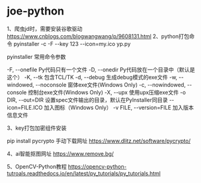 # joe-python

1、爬虫jd时，需要安装谷歌驱动
https://www.cnblogs.com/blogwangwang/p/9608131.html
2、python打包命令
pyinstaller -c -F --key 123 --icon=my.ico yp.py

pyinstaller 常用命令参数

-F, --onefile Py代码只有一个文件
-D, --onedir Py代码放在一个目录中（默认是这个）
-K, --tk 包含TCL/TK
-d, --debug 生成debug模式的exe文件
-w, --windowed, --noconsole 窗体exe文件(Windows Only)
-c, --nowindowed, --console 控制台exe文件(Windows Only)
-X, --upx 使用upx压缩exe文件
-o DIR, --out=DIR 设置spec文件输出的目录，默认在PyInstaller同目录
--icon=FILE.ICO  加入图标（Windows Only）
-v FILE, --version=FILE 加入版本信息文件

3、key打包加密组件安装

pip install pycrypto
手动下载网址
https://www.dlitz.net/software/pycrypto/

4、ai智能抠图网址
https://www.remove.bg/

5、OpenCV-Python教程
https://opencv-python-tutroals.readthedocs.io/en/latest/py_tutorials/py_tutorials.html
